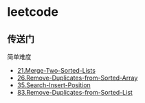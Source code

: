 # leetcode

## 传送门

简单难度
* [21.Merge-Two-Sorted-Lists](https://github.com/suukii/leetcode/blob/master/problems/21.Merge-Two-Sorted-Lists.md)
* [26.Remove-Duplicates-from-Sorted-Array](https://github.com/suukii/leetcode/blob/master/problems/26.Remove-Duplicates-from-Sorted-Array.md)
* [35.Search-Insert-Position](https://github.com/suukii/leetcode/blob/master/problems/35.Search-Insert-Position.md)
* [83.Remove-Duplicates-from-Sorted-List](https://github.com/suukii/leetcode/blob/master/problems/83.Remove-Duplicates-from-Sorted-List.md)
